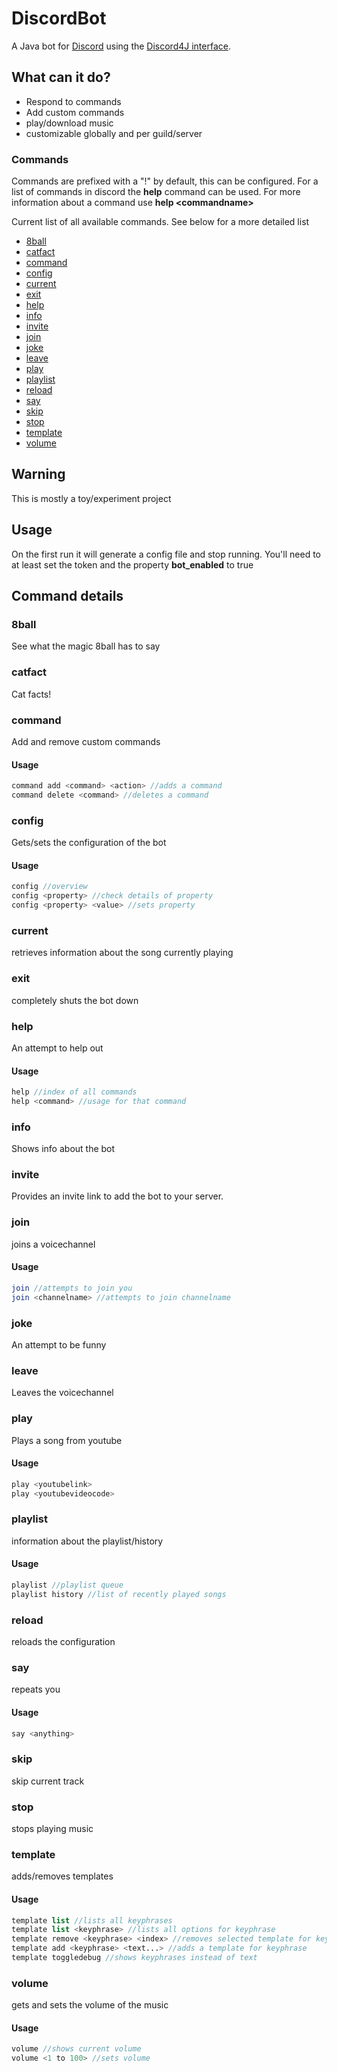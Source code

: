# DiscordBot

A Java bot for [Discord](https://discordapp.com/) using the [Discord4J interface](https://github.com/austinv11/Discord4J/).


## What can it do?


* Respond to commands
* Add custom commands
* play/download music
* customizable globally and per guild/server

### Commands

Commands are prefixed with a "!" by default, this can be configured.
For a list of commands in discord the **help** command can be used.
For more information about a command use **help \<commandname\>**

Current list of all available commands. See below for a more detailed list

* [8ball](#8ball)
* [catfact](#catfact)
* [command](#command)
* [config](#config)
* [current](#current)
* [exit](#exit)
* [help](#help)
* [info](#info)
* [invite](#invite)
* [join](#join)
* [joke](#joke)
* [leave](#leave)
* [play](#play)
* [playlist](#playlist)
* [reload](#reload)
* [say](#say)
* [skip](#skip)
* [stop](#stop)
* [template](#template)
* [volume](#volume)


## Warning

This is mostly a toy/experiment project 

## Usage

On the first run it will generate a config file and stop running. You'll need to at least set the token and the property **bot_enabled** to true

## Command details

### 8ball

See what the magic 8ball has to say

### catfact

Cat facts!

### command

Add and remove custom commands


#### Usage

```php
command add <command> <action> //adds a command
command delete <command> //deletes a command
```
### config

Gets/sets the configuration of the bot


#### Usage

```php
config //overview
config <property> //check details of property
config <property> <value> //sets property
```
### current

retrieves information about the song currently playing

### exit

completely shuts the bot down

### help

An attempt to help out


#### Usage

```php
help //index of all commands
help <command> //usage for that command
```
### info

Shows info about the bot

### invite

Provides an invite link to add the bot to your server.

### join

joins a voicechannel


#### Usage

```php
join //attempts to join you
join <channelname> //attempts to join channelname
```
### joke

An attempt to be funny

### leave

Leaves the voicechannel

### play

Plays a song from youtube


#### Usage

```php
play <youtubelink>
play <youtubevideocode>
```
### playlist

information about the playlist/history


#### Usage

```php
playlist //playlist queue
playlist history //list of recently played songs
```
### reload

reloads the configuration

### say

repeats you


#### Usage

```php
say <anything>
```
### skip

skip current track

### stop

stops playing music

### template

adds/removes templates


#### Usage

```php
template list //lists all keyphrases
template list <keyphrase> //lists all options for keyphrase
template remove <keyphrase> <index> //removes selected template for keyphrase
template add <keyphrase> <text...> //adds a template for keyphrase
template toggledebug //shows keyphrases instead of text
```
### volume

gets and sets the volume of the music


#### Usage

```php
volume //shows current volume
volume <1 to 100> //sets volume
```

